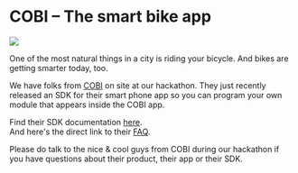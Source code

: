 # COBI – The smart bike app

![](https://github.com/cobi-bike/DevKit/blob/master/COBI-DevKit.png)

One of the most natural things in a city is riding your bicycle. And bikes are getting smarter today, too.

We have folks from [COBI](https://www.cobi.bike) on site at our hackathon. They just recently released an SDK for their smart phone app so you can program your own module that appears inside the COBI app.

Find their SDK documentation [here](https://github.com/cobi-bike/DevKit).  
And here's the direct link to their [FAQ](https://github.com/cobi-bike/DevKit/blob/master/FAQ.md).

Please do talk to the nice & cool guys from COBI during our hackathon if you have questions about their product, their app or their SDK.
